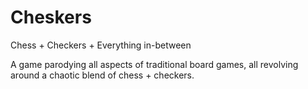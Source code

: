 # Cheskers
Chess + Checkers + Everything in-between



A game parodying all aspects of traditional board games, all revolving around a chaotic blend of chess + checkers.

